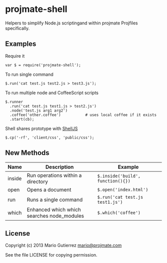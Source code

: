 # projmate-shell

Helpers to simplify Node.js scriptingand within projmate Projfiles specifically.

## Examples

Require it

    var $ = require('projmate-shell');

To run single command

    $.run('cat test.js test2.js > test3.js');

To run multiple node and CoffeeScript scripts

    $.runner
      .run('cat test.js test1.js > test2.js')
      .node('test.js arg1 arg2')
      .coffee('other.coffee')           # uses local coffee if it exists
      .start(cb);

Shell shares prototype with [ShellJS](https://github.com/arturadib/shelljs)

    $.cp('-rf', 'client/css', 'public/css');

## New Methods

Name | Description | Example
-----|-------------|---------
inside | Run operations within a directory | `$.inside('build', function(){})`
open | Opens a document | `$.open('index.html')`
run | Runs a single command | `$.run('cat test.js test1.js')`
which | Enhanced which which searches node_modules | `$.which('coffee')`


## License

Copyright (c) 2013 Mario Gutierrez <mario@projmate.com>

See the file LICENSE for copying permission.


